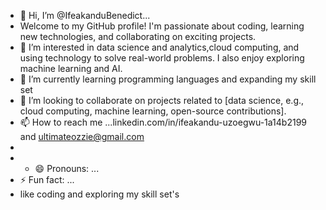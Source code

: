 - 👋 Hi, I’m @IfeakanduBenedict...
- Welcome to my GitHub profile! I'm passionate about coding, learning new technologies, and collaborating on exciting projects. 
- 👀 I’m interested in data science and analytics,cloud computing, and using technology to solve real-world problems. I also enjoy exploring machine learning and AI.
- 🌱 I’m currently learning programming languages and expanding my skill set
- 💞️ I’m looking to collaborate on projects related to [data science, e.g., cloud computing, machine learning, open-source contributions].
- 📫 How to reach me ...linkedin.com/in/ifeakandu-uzoegwu-1a14b2199 and ultimateozzie@gmail.com
- 
- - 😄 Pronouns: ...
- ⚡ Fun fact: ...
- like coding and exploring my skill set's

<!---
IfeakanduBenedict/IfeakanduBenedict is a ✨ special ✨ repository because its `README.md` (this file) appears on your GitHub profile.
You can click the Preview link to take a look at your changes.
--->
